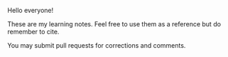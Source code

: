 Hello everyone!

These are my learning notes. Feel free to use them as a reference but do remember to cite.

You may submit pull requests for corrections and comments.
